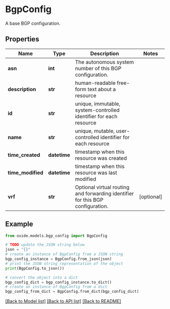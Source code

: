 # BgpConfig

A base BGP configuration.

## Properties

Name | Type | Description | Notes
------------ | ------------- | ------------- | -------------
**asn** | **int** | The autonomous system number of this BGP configuration. | 
**description** | **str** | human-readable free-form text about a resource | 
**id** | **str** | unique, immutable, system-controlled identifier for each resource | 
**name** | **str** | unique, mutable, user-controlled identifier for each resource | 
**time_created** | **datetime** | timestamp when this resource was created | 
**time_modified** | **datetime** | timestamp when this resource was last modified | 
**vrf** | **str** | Optional virtual routing and forwarding identifier for this BGP configuration. | [optional] 

## Example

```python
from oxide.models.bgp_config import BgpConfig

# TODO update the JSON string below
json = "{}"
# create an instance of BgpConfig from a JSON string
bgp_config_instance = BgpConfig.from_json(json)
# print the JSON string representation of the object
print(BgpConfig.to_json())

# convert the object into a dict
bgp_config_dict = bgp_config_instance.to_dict()
# create an instance of BgpConfig from a dict
bgp_config_from_dict = BgpConfig.from_dict(bgp_config_dict)
```
[[Back to Model list]](../README.md#documentation-for-models) [[Back to API list]](../README.md#documentation-for-api-endpoints) [[Back to README]](../README.md)


